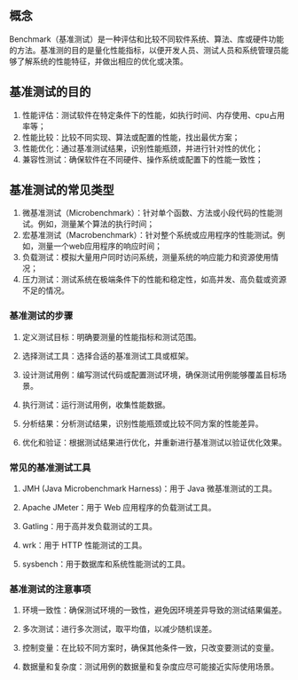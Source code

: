 ## 概念

Benchmark（基准测试）是一种评估和比较不同软件系统、算法、库或硬件功能的方法。基准测的目的是量化性能指标，以便开发人员、测试人员和系统管理员能够了解系统的性能特征，并做出相应的优化或决策。

## 基准测试的目的

1. 性能评估：测试软件在特定条件下的性能，如执行时间、内存使用、cpu占用率等；
2. 性能比较：比较不同实现、算法或配置的性能，找出最优方案；
3. 性能优化：通过基准测试结果，识别性能瓶颈，并进行针对性的优化；
4. 兼容性测试：确保软件在不同硬件、操作系统或配置下的性能一致性；

## 基准测试的常见类型

1. 微基准测试（Microbenchmark）：针对单个函数、方法或小段代码的性能测试。例如，测量某个算法的执行时间；
2. 宏基准测试（Macrobenchmark）：针对整个系统或应用程序的性能测试。例如，测量一个web应用程序的响应时间；
3. 负载测试：模拟大量用户同时访问系统，测量系统的响应能力和资源使用情况；
4. 压力测试：测试系统在极端条件下的性能和稳定性，如高并发、高负载或资源不足的情况。

### 基准测试的步骤
1. 定义测试目标：明确要测量的性能指标和测试范围。

2. 选择测试工具：选择合适的基准测试工具或框架。

3. 设计测试用例：编写测试代码或配置测试环境，确保测试用例能够覆盖目标场景。

4. 执行测试：运行测试用例，收集性能数据。

5. 分析结果：分析测试结果，识别性能瓶颈或比较不同方案的性能差异。

6. 优化和验证：根据测试结果进行优化，并重新进行基准测试以验证优化效果。

### 常见的基准测试工具
1. JMH (Java Microbenchmark Harness)：用于 Java 微基准测试的工具。

2. Apache JMeter：用于 Web 应用程序的负载测试工具。

3. Gatling：用于高并发负载测试的工具。

4. wrk：用于 HTTP 性能测试的工具。

5. sysbench：用于数据库和系统性能测试的工具。

### 基准测试的注意事项

1. 环境一致性：确保测试环境的一致性，避免因环境差异导致的测试结果偏差。

2. 多次测试：进行多次测试，取平均值，以减少随机误差。

3. 控制变量：在比较不同方案时，确保其他条件一致，只改变要测试的变量。

4. 数据量和复杂度：测试用例的数据量和复杂度应尽可能接近实际使用场景。

